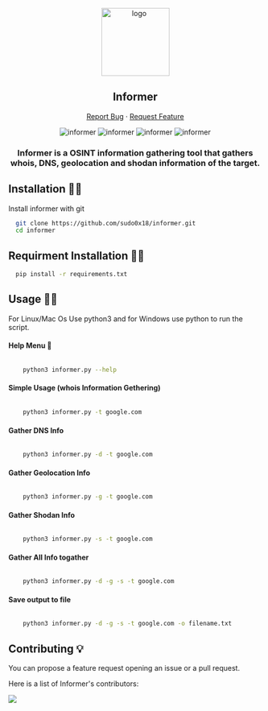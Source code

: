 <!-- PROJECT LOGO -->
<br />
<div align="center">
  <a href="#">
    <img src="https://i.imgur.com/ixfuCYE.png" alt="logo" height="135px">
  </a>

  <h2 align="center">Informer</h2>
  <p align="center">
    <a
      href="https://github.com/sudo0x18/informer/issues/new?assignees=&labels=bug">Report
      Bug</a>
    ·
    <a href="https://github.com/sudo0x18/informer/issues">Request Feature</a>
  </p>

  <img alt="informer" src="https://img.shields.io/github/stars/sudo0x18/informer">
  <img alt="informer" src="https://img.shields.io/github/issues/sudo0x18/informer">
  <img alt="informer" src="https://img.shields.io/github/languages/code-size/sudo0x18/informer">
  <img alt="informer" src="https://img.shields.io/apm/l/atomic-design-ui.svg?)](https://github.com/tterb/atomic-design-ui/blob/master/LICENSEs">
  

</div>

<h3 align="center">Informer is a OSINT information gathering tool that gathers whois, DNS, geolocation and shodan information of the target.</h3>

## Installation 🧑‍🔧​

Install informer with git

```bash
  git clone https://github.com/sudo0x18/informer.git
  cd informer
```

## Requirment Installation 🧑‍🔬​

```bash
  pip install -r requirements.txt
```


## Usage 🧑‍💻​
For Linux/Mac Os Use python3 and for Windows use python to run the script. 

#### Help Menu 👀​
```bash

    python3 informer.py --help

```

#### Simple Usage (whois Information Gethering)
```bash

    python3 informer.py -t google.com

```

#### Gather DNS Info
```bash

    python3 informer.py -d -t google.com

```

#### Gather Geolocation Info
```bash

    python3 informer.py -g -t google.com

```

#### Gather Shodan Info
```bash

    python3 informer.py -s -t google.com

```

#### Gather All Info togather
```bash

    python3 informer.py -d -g -s -t google.com

```

#### Save output to file
```bash

    python3 informer.py -d -g -s -t google.com -o filename.txt

```

## Contributing 💡

You can propose a feature request opening an issue or a pull request.

Here is a list of Informer's contributors:

<a href="https://github.com/Datalux/Osintgram/graphs/contributors">
  <img src="https://contributors-img.web.app/image?repo=sudo0x18/informer" />
</a>